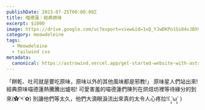 ```yaml
---
publishDate: 2023-07-25T00:00:00Z
title: 喵德蓮｜經典原味
excerpt: $1000
image: https://drive.google.com/uc?export=view&id=1vQ_YJwDKPo1Ss84vJBXV478z8CK85byK
category: meowdeleine
tags:
  - Meowdeleine
  - tailwind css
metadata:
  canonical: https://astrowind.vercel.app/get-started-website-with-astro-tailwind-css
---
```


「餅乾、吐司就是要吃原味，原味以外的其他風味都是邪教!」
原味星人們站出來! 經典原味喵德蓮熱騰騰出爐啦!
可愛害羞的喵德蓮們陳列在烘焙坊裡等待緣分的到來(✿´༥`✿)
別讓他們等太久，他們大滴眼淚流出來真的太令人心疼拉!( ˃̣̣̥ω˂̣̣̥ )

